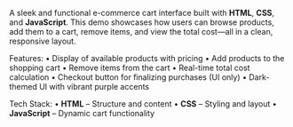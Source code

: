 A sleek and functional e-commerce cart interface built with **HTML**, **CSS**, and **JavaScript**. This demo showcases how users can browse products, add them to a cart, remove items, and view the total cost—all in a clean, responsive layout.

Features:
•	Display of available products with pricing
•	Add products to the shopping cart
•	Remove items from the cart
•	Real-time total cost calculation
•	Checkout button for finalizing purchases (UI only)
•	Dark-themed UI with vibrant purple accents

Tech Stack:
•	**HTML** – Structure and content
•	**CSS** – Styling and layout
•	**JavaScript** – Dynamic cart functionality
